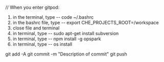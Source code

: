 // When you enter gitpod:

1) in the terminal, type -- code ~/.bashrc
2) in the bashrc file, type -- export CHE_PROJECTS_ROOT=/workspace
3) close file and terminal
4) in terminal, type -- sudo apt-get install subversion
5) in terminal, type -- npm install -g opspark
6) in terminal, type -- os install



git add -A
git commit -m "Description of commit"
git push